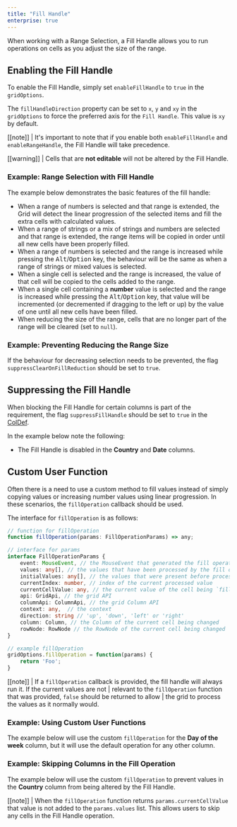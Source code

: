 ```yaml
---
title: "Fill Handle"
enterprise: true
---
```


When working with a Range Selection, a Fill Handle allows you to run operations on cells as you adjust the size of the range.

## Enabling the Fill Handle

To enable the Fill Handle, simply set `enableFillHandle` to `true` in the `gridOptions`.

The `fillHandleDirection` property can be set to `x`, `y` and `xy` in the `gridOptions` to force the preferred axis for the `Fill Handle`. This value is `xy` by default.

[[note]]
| It's important to note that if you enable both `enableFillHandle` and `enableRangeHandle`, the Fill Handle will take precedence.

[[warning]]
| Cells that are **not editable** will not be altered by the Fill Handle.

### Example: Range Selection with Fill Handle

The example below demonstrates the basic features of the fill handle:

- When a range of numbers is selected and that range is extended, the Grid will detect the linear progression of the selected items and fill the extra cells with calculated values.
- When a range of strings or a mix of strings and numbers are selected and that range is extended, the range items will be copied in order until all new cells have been properly filled.
- When a range of numbers is selected and the range is increased while pressing the <kbd>Alt</kbd>/<kbd>Option</kbd> key, the behaviour will be the same as when a range of strings or mixed values is selected.
- When a single cell is selected and the range is increased, the value of that cell will be copied to the cells added to the range.
- When a single cell containing a **number** value is selected and the range is increased while pressing the <kbd>Alt</kbd>/<kbd>Option</kbd> key, that value will be incremented (or decremented if dragging to the left or up) by the value of one until all new cells have been filled.
- When reducing the size of the range, cells that are no longer part of the range will be cleared (set to `null`).

<grid-example title='Fill Handle' name='fill-handle' type='generated' options='{ "enterprise": true, "exampleHeight": 560, "modules": ["clientside", "range"] }'></grid-example>

### Example: Preventing Reducing the Range Size

If the behaviour for decreasing selection needs to be prevented, the flag `suppressClearOnFillReduction` should be set to `true`.

<grid-example title='Fill Handle - Range Reduction' name='fill-handle-reduction' type='generated' options='{ "enterprise": true, "exampleHeight": 560, "modules": ["clientside", "range"] }'></grid-example>

## Suppressing the Fill Handle

When blocking the Fill Handle for certain columns is part of the requirement, the flag `suppressFillHandle` should be set to `true` in the [ColDef](/column-properties/).

In the example below note the following: 

- The Fill Handle is disabled in the **Country** and **Date** columns.

<grid-example title='Suppress Fill Handle' name='suppress-fill-handle' type='generated' options='{ "enterprise": true, "exampleHeight": 560, "modules": ["clientside", "range"] }'></grid-example>

## Custom User Function

Often there is a need to use a custom method to fill values instead of simply copying values or increasing number values using linear progression. In these scenarios, the `fillOperation` callback should be used.

The interface for `fillOperation` is as follows:

```ts
// function for fillOperation
function fillOperation(params: FillOperationParams) => any;

// interface for params
interface FillOperationParams {
    event: MouseEvent, // the MouseEvent that generated the fill operation
    values: any[], // the values that have been processed by the fill operation
    initialValues: any[], // the values that were present before processing started
    currentIndex: number, // index of the current processed value
    currentCellValue: any, // the current value of the cell being `filled`
    api: GridApi, // the grid API
    columnApi: ColumnApi, // the grid Column API
    context: any,  // the context
    direction: string // 'up', 'down', 'left' or 'right'
    column: Column, // the Column of the current cell being changed
    rowNode: RowNode // the RowNode of the current cell being changed
}

// example fillOperation
gridOptions.fillOperation = function(params) {
    return 'Foo';
}
```

[[note]]
| If a `fillOperation` callback is provided, the fill handle will always run it. If the current values are not
| relevant to the `fillOperation` function that was provided, `false` should be returned to allow
| the grid to process the values as it normally would.


### Example: Using Custom User Functions

The example below will use the custom `fillOperation` for the **Day of the week** column, but it will use the default operation for any other column.

<grid-example title='Custom Fill Operation' name='custom-fill-operation' type='generated' options='{ "enterprise": true, "exampleHeight": 560, "modules": ["clientside", "range"] }'></grid-example>

### Example: Skipping Columns in the Fill Operation

The example below will use the custom `fillOperation` to prevent values in the **Country** column from being altered by the Fill Handle.

[[note]]
| When the `fillOperation` function returns `params.currentCellValue` that value is not added to the `params.values` list. This allows users to skip any cells in the Fill Handle operation.

<grid-example title='Skipping Columns' name='skipping-columns' type='generated' options='{ "enterprise": true, "exampleHeight": 560, "modules": ["clientside", "range"] }'></grid-example>
